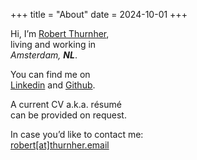 +++
title = "About"
date = 2024-10-01
+++

Hi, I’m [Robert Thurnher](https://robi42.net/),  
living and working in  
_Amsterdam, **NL**_.

You can find me on  
[Linkedin](https://linkedin.com/in/rthurnher) and [Github](https://github.com/robi42).

A current CV a.k.a. résumé  
can be provided on request.

In case you’d like to contact me:  
[robert[at]thurnher.email](mailto:robert@thurnher.email)

